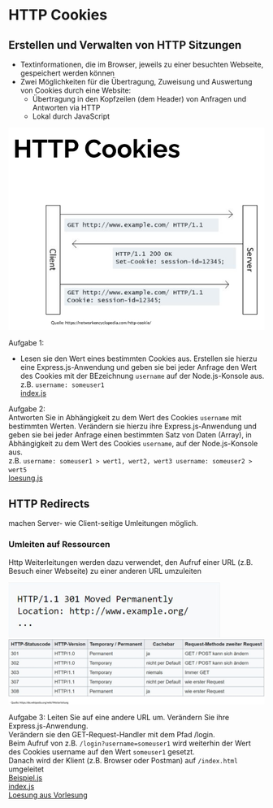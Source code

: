 # HTTP Cookies
## Erstellen und Verwalten von HTTP Sitzungen
- Textinformationen, die im Browser, jeweils zu einer besuchten Webseite, gespeichert werden können  
- Zwei Möglichkeiten für die Übertragung, Zuweisung und Auswertung von Cookies durch eine Website:  
  - Übertragung in den Kopfzeilen (dem Header) von Anfragen und Antworten via HTTP  
  - Lokal durch JavaScript  

![Cookies](/Vorlesung6/public/cookies.PNG)

Aufgabe 1:  
- Lesen sie den Wert eines bestimmten Cookies aus. Erstellen sie hierzu eine Express.js-Anwendung und geben sie bei jeder Anfrage den Wert des Cookies mit der BEzeichnung `username` auf der Node.js-Konsole aus.  
z.B. `username: someuser1`  
[index.js](/Vorlesung6/Aufgabe1/index.js)

Aufgabe 2:  
Antworten Sie in Abhängigkeit zu dem Wert des Cookies `username` mit bestimmten Werten. Verändern sie hierzu ihre Express.js-Anwendung und geben sie bei jeder Anfrage einen bestimmten Satz von Daten (Array), in Abhängigkeit zu dem Wert des Cookies `username`, auf der Node.js-Konsole aus.  
z.B. `username: someuser1 > wert1, wert2, wert3
     username: someuser2 > wert5`  
[loesung.js](/Vorlesung6/Aufgabe2/loesung.js)

## HTTP Redirects
machen Server- wie Client-seitige Umleitungen möglich.  

### Umleiten auf Ressourcen
Http Weiterleitungen werden dazu verwendet, den Aufruf einer URL (z.B. Besuch einer Webseite) zu einer anderen URL umzuleiten  

![redirects](/Vorlesung6/public/redirects.PNG)  
![redirect_codes](/Vorlesung6/public/redirects2.PNG)  

Aufgabe 3:
Leiten Sie auf eine andere URL um. Verändern Sie ihre Express.js-Anwendung.  
Verändern sie den GET-Request-Handler mit dem Pfad /login.  
Beim Aufruf von z.B. `/login?username=someuser1` wird weiterhin der Wert des Cookies username auf den Wert `someuser1` gesetzt.  
Danach wird der Klient (z.B. Browser oder Postman) auf `/index.html` umgeleitet  
[Beispiel.js](/Vorlesung6/Aufgabe2/beispiel.js)  
[index.js](/Vorlesung6/Aufgabe2/index.js)  
[Loesung aus Vorlesung](/Vorlesung6/Aufgabe2/loesung.js)  